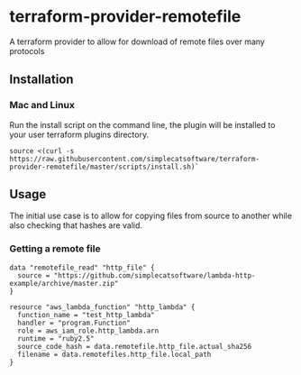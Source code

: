 # terraform-provider-remotefile

A terraform provider to allow for download of remote files over many protocols

## Installation

### Mac and Linux

Run the install script on the command line, the plugin will be installed to your
user terraform plugins directory.

```shell script
source <(curl -s https://raw.githubusercontent.com/simplecatsoftware/terraform-provider-remotefile/master/scripts/install.sh)`
```

## Usage

The initial use case is to allow for copying files from source to another while 
also checking that hashes are valid.

### Getting a remote file

```hcl-terraform
data "remotefile_read" "http_file" {
  source = "https://github.com/simplecatsoftware/lambda-http-example/archive/master.zip"
}

resource "aws_lambda_function" "http_lambda" {
  function_name = "test_http_lambda"
  handler = "program.Function"
  role = aws_iam_role.http_lambda.arn
  runtime = "ruby2.5"
  source_code_hash = data.remotefile.http_file.actual_sha256
  filename = data.remotefiles.http_file.local_path
}
```